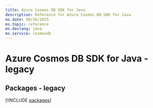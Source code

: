 ```yaml
---
title: Azure Cosmos DB SDK for Java
description: Reference for Azure Cosmos DB SDK for Java
ms.date: 09/26/2025
ms.topic: reference
ms.devlang: java
ms.service: cosmosdb
---
```

# Azure Cosmos DB SDK for Java - legacy
## Packages - legacy
[!INCLUDE [packages](cosmos-db-index.md)]